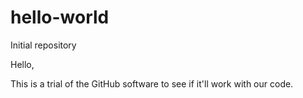 # hello-world
Initial repository

Hello,

This is a trial of the GitHub software to see if it'll work with our code.
